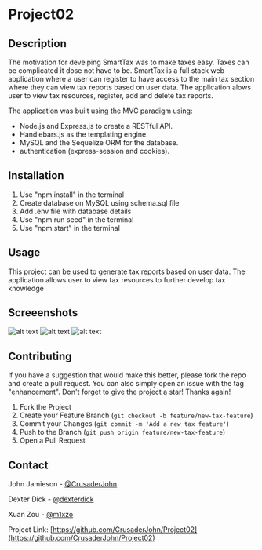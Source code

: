 # Project02

## Description

The motivation for develping SmartTax was to make taxes easy. Taxes can be complicated it dose not have to be.
SmartTax is a full stack web application where a user can register to have access to the main tax section where they can view tax reports based on user data. The application alows user to view tax resources, register, add and delete tax reports.

The application was built using the MVC paradigm using:

-   Node.js and Express.js to create a RESTful API.
-   Handlebars.js as the templating engine.
-   MySQL and the Sequelize ORM for the database.
-   authentication (express-session and cookies).

## Installation

1. Use "npm install" in the terminal
2. Create database on MySQL using schema.sql file
3. Add .env file with database details
4. Use "npm run seed" in the terminal
5. Use "npm start" in the terminal

## Usage

This project can be used to generate tax reports based on user data. The application allows user to view tax resources to further develop tax knowledge

## Screeenshots

![alt text](image.jpg)
![alt text](image.jpg)
![alt text](image.jpg)

## Contributing

If you have a suggestion that would make this better, please fork the repo and create a pull request. You can also simply open an issue with the tag "enhancement".
Don't forget to give the project a star! Thanks again!

1. Fork the Project
2. Create your Feature Branch (`git checkout -b feature/new-tax-feature`)
3. Commit your Changes (`git commit -m 'Add a new tax feature'`)
4. Push to the Branch (`git push origin feature/new-tax-feature`)
5. Open a Pull Request

## Contact

John Jamieson - [@CrusaderJohn](https://github.com/CrusaderJohn)

Dexter Dick - [@dexterdick](https://github.com/dexterdick)

Xuan Zou - [@m1xzo](https://github.com/m1xzo)

Project Link: [https://github.com/CrusaderJohn/Project02](https://github.com/CrusaderJohn/Project02)
